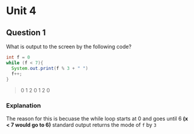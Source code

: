 # Unit 4

## Question 1

What is output to the screen by the following code?

```java
int f = 0
while (f < 7){
  System.out.print(f % 3 + " ")
  f++;
}
```

> 0 1 2 0 1 2 0

### Explanation

The reason for this is becuase the while loop starts at 0 and goes until 6 **(x < 7 would go to 6)** standard output returns the mode of `f` by `3`
